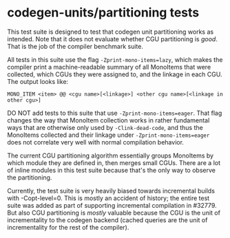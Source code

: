 # codegen-units/partitioning tests

This test suite is designed to test that codegen unit partitioning works as intended.
Note that it does not evaluate whether CGU partitioning is *good*. That is the job of the compiler benchmark suite.

All tests in this suite use the flag `-Zprint-mono-items=lazy`, which makes the compiler print a machine-readable summary of all MonoItems that were collected, which CGUs they were assigned to, and the linkage in each CGU. The output looks like:
```
MONO_ITEM <item> @@ <cgu name>[<linkage>] <other cgu name>[<linkage in other cgu>]
```
DO NOT add tests to this suite that use `-Zprint-mono-items=eager`. That flag changes the way that MonoItem collection works in rather fundamental ways that are otherwise only used by `-Clink-dead-code`, and thus the MonoItems collected and their linkage under `-Zprint-mono-items=eager` does not correlate very well with normal compilation behavior.

The current CGU partitioning algorithm essentially groups MonoItems by which module they are defined in, then merges small CGUs. There are a lot of inline modules in this test suite because that's the only way to observe the partitioning.

Currently, the test suite is very heavily biased towards incremental builds with -Copt-level=0. This is mostly an accident of history; the entire test suite was added as part of supporting incremental compilation in #32779. But also CGU partitioning is *mostly* valuable because the CGU is the unit of incrementality to the codegen backend (cached queries are the unit of incrementality for the rest of the compiler).
